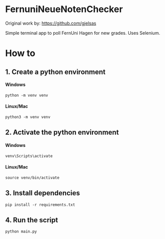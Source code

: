 # FernuniNeueNotenChecker

Original work by: https://github.com/gjelsas

Simple terminal app to poll FernUni Hagen for new grades.
Uses Selenium.

# How to

## 1. Create a python environment

#### Windows
`python -m venv venv`

#### Linux/Mac
`python3 -m venv venv`

## 2. Activate the python environment

#### Windows
`venv\Scripts\activate`

#### Linux/Mac
`source venv/bin/activate`

## 3. Install dependencies

`pip install -r requirements.txt`

## 4. Run the script

`python main.py`